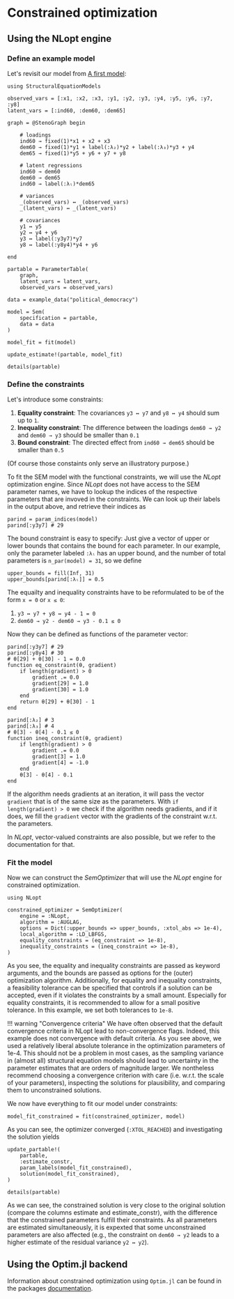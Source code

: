 # Constrained optimization

## Using the NLopt engine

### Define an example model

Let's revisit our model from [A first model](@ref):

```@example constraints
using StructuralEquationModels

observed_vars = [:x1, :x2, :x3, :y1, :y2, :y3, :y4, :y5, :y6, :y7, :y8]
latent_vars = [:ind60, :dem60, :dem65]

graph = @StenoGraph begin

    # loadings
    ind60 → fixed(1)*x1 + x2 + x3
    dem60 → fixed(1)*y1 + label(:λ₂)*y2 + label(:λ₃)*y3 + y4
    dem65 → fixed(1)*y5 + y6 + y7 + y8

    # latent regressions
    ind60 → dem60
    dem60 → dem65
    ind60 → label(:λₗ)*dem65

    # variances
    _(observed_vars) ↔ _(observed_vars)
    _(latent_vars) ↔ _(latent_vars)

    # covariances
    y1 ↔ y5
    y2 ↔ y4 + y6
    y3 ↔ label(:y3y7)*y7
    y8 ↔ label(:y8y4)*y4 + y6

end

partable = ParameterTable(
    graph,
    latent_vars = latent_vars,
    observed_vars = observed_vars)

data = example_data("political_democracy")

model = Sem(
    specification = partable,
    data = data
)

model_fit = fit(model)

update_estimate!(partable, model_fit)

details(partable)
```

### Define the constraints

Let's introduce some constraints:
1. **Equality constraint**: The covariances `y3 ↔ y7` and `y8 ↔ y4` should sum up to `1`.
2. **Inequality constraint**: The difference between the loadings `dem60 → y2` and `dem60 → y3` should be smaller than `0.1`
3. **Bound constraint**: The directed effect from  `ind60 → dem65` should be smaller than `0.5`

(Of course those constaints only serve an illustratory purpose.)

To fit the SEM model with the functional constraints, we will use the *NLopt* optimization engine.
Since *NLopt* does not have access to the SEM parameter names, we have to lookup the indices of the respective parameters that are invoved in the constraints.
We can look up their labels in the output above, and retrieve their indices as

```@example constraints
parind = param_indices(model)
parind[:y3y7] # 29
```

The bound constraint is easy to specify: Just give a vector of upper or lower bounds that contains the bound for each parameter. In our example, only the parameter labeled `:λₗ` has an upper bound, and the number of total parameters is `n_par(model) = 31`, so we define

```@example constraints
upper_bounds = fill(Inf, 31)
upper_bounds[parind[:λₗ]] = 0.5
```

The equailty and inequality constraints have to be reformulated to be of the form `x = 0` or `x ≤ 0`:
1. `y3 ↔ y7 + y8 ↔ y4 - 1 = 0`
2. `dem60 → y2 - dem60 → y3 - 0.1 ≤ 0`

Now they can be defined as functions of the parameter vector:

```@example constraints
parind[:y3y7] # 29
parind[:y8y4] # 30
# θ[29] + θ[30] - 1 = 0.0
function eq_constraint(θ, gradient)
    if length(gradient) > 0
        gradient .= 0.0
        gradient[29] = 1.0
        gradient[30] = 1.0
    end
    return θ[29] + θ[30] - 1
end

parind[:λ₂] # 3
parind[:λ₃] # 4
# θ[3] - θ[4] - 0.1 ≤ 0
function ineq_constraint(θ, gradient)
    if length(gradient) > 0
        gradient .= 0.0
        gradient[3] = 1.0
        gradient[4] = -1.0
    end
    θ[3] - θ[4] - 0.1
end
```

If the algorithm needs gradients at an iteration, it will pass the vector `gradient` that is of the same size as the parameters.
With `if length(gradient) > 0` we check if the algorithm needs gradients, and if it does, we fill the `gradient` vector with the gradients
of the constraint w.r.t. the parameters.

In *NLopt*, vector-valued constraints are also possible, but we refer to the documentation for that.

### Fit the model

Now we can construct the *SemOptimizer* that will use the *NLopt* engine for constrained optimization.

```@example constraints
using NLopt

constrained_optimizer = SemOptimizer(
    engine = :NLopt,
    algorithm = :AUGLAG,
    options = Dict(:upper_bounds => upper_bounds, :xtol_abs => 1e-4),
    local_algorithm = :LD_LBFGS,
    equality_constraints = (eq_constraint => 1e-8),
    inequality_constraints = (ineq_constraint => 1e-8),
)
```

As you see, the equality and inequality constraints are passed as keyword arguments, and the bounds are passed as options for the (outer) optimization algorithm.
Additionally, for equality and inequality constraints, a feasibility tolerance can be specified that controls if a solution can be accepted, even if it violates the constraints by a small amount.
Especially for equality constraints, it is recommended to allow for a small positive tolerance.
In this example, we set both tolerances to `1e-8`.

!!! warning "Convergence criteria"
    We have often observed that the default convergence criteria in NLopt lead to non-convergence flags.
    Indeed, this example does not convergence with default criteria.
    As you see above, we used a relatively liberal absolute tolerance in the optimization parameters of 1e-4.
    This should not be a problem in most cases, as the sampling variance in (almost all) structural equation models
    should lead to uncertainty in the parameter estimates that are orders of magnitude larger.
    We nontheless recommend choosing a convergence criterion with care (i.e. w.r.t. the scale of your parameters),
    inspecting the solutions for plausibility, and comparing them to unconstrained solutions.

We now have everything to fit our model under constraints:

```@example constraints
model_fit_constrained = fit(constrained_optimizer, model)
```

As you can see, the optimizer converged (`:XTOL_REACHED`) and investigating the solution yields

```@example constraints
update_partable!(
    partable,
    :estimate_constr,
    param_labels(model_fit_constrained),
    solution(model_fit_constrained),
)

details(partable)
```

As we can see, the constrained solution is very close to the original solution (compare the columns estimate and estimate_constr), with the difference that the constrained parameters fulfill their constraints.
As all parameters are estimated simultaneously, it is expexted that some unconstrained parameters are also affected (e.g., the constraint on `dem60 → y2` leads to a higher estimate of the residual variance `y2 ↔ y2`).

## Using the Optim.jl backend

Information about constrained optimization using `Optim.jl` can be found in the packages [documentation](https://julianlsolvers.github.io/Optim.jl/stable/#examples/generated/ipnewton_basics/).